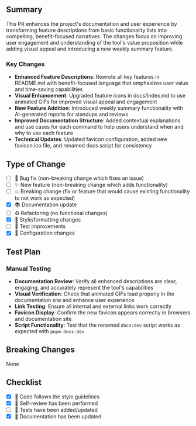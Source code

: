 <!-- AI_TEMPLATE_START: This is a structured PR description template for AI processing -->

## Summary

<!-- AI_INSTRUCTION: Provide a clear, concise explanation of what changed and why. Focus on the business value and technical impact. -->

This PR enhances the project's documentation and user experience by transforming feature descriptions from basic functionality lists into compelling, benefit-focused narratives. The changes focus on improving user engagement and understanding of the tool's value proposition while adding visual appeal and introducing a new weekly summary feature.

### Key Changes

<!-- AI_INSTRUCTION: List the most important changes made in this PR. Use bullet points for clarity. -->

- **Enhanced Feature Descriptions**: Rewrote all key features in README.md with benefit-focused language that emphasizes user value and time-saving capabilities
- **Visual Enhancement**: Upgraded feature icons in docs/index.md to use animated GIFs for improved visual appeal and engagement
- **New Feature Addition**: Introduced weekly summary functionality with AI-generated reports for standups and reviews
- **Improved Documentation Structure**: Added contextual explanations and use cases for each command to help users understand when and why to use each feature
- **Technical Updates**: Updated favicon configuration, added new favicon.ico file, and renamed docs script for consistency

## Type of Change

<!-- AI_INSTRUCTION: Check ALL applicable boxes based on the code changes. Use [x] to mark selected items. -->

- [ ] 🐛 Bug fix (non-breaking change which fixes an issue)
- [ ] ✨ New feature (non-breaking change which adds functionality)
- [ ] 💥 Breaking change (fix or feature that would cause existing functionality to not work as expected)
- [x] 📚 Documentation update
- [ ] ♻️ Refactoring (no functional changes)
- [x] 🎨 Style/formatting changes
- [ ] 🧪 Test improvements
- [x] 🔧 Configuration changes

## Test Plan

<!-- AI_INSTRUCTION: Provide specific testing instructions. Include both manual and automated testing steps. -->

### Manual Testing

- **Documentation Review**: Verify all enhanced descriptions are clear, engaging, and accurately represent the tool's capabilities
- **Visual Verification**: Check that animated GIFs load properly in the documentation site and enhance user experience
- **Link Testing**: Ensure all internal and external links work correctly
- **Favicon Display**: Confirm the new favicon appears correctly in browsers and documentation site
- **Script Functionality**: Test that the renamed `docs:dev` script works as expected with `pnpm docs:dev`

## Breaking Changes

<!-- AI_INSTRUCTION: If this is a breaking change, provide detailed migration instructions. If no breaking changes, write "None" -->

None

## Checklist

<!-- AI_INSTRUCTION: Check ALL completed items. Ensure all items are addressed before marking as ready for review. -->

- [x] 📝 Code follows the style guidelines
- [x] 👀 Self-review has been performed
- [ ] 🧪 Tests have been added/updated
- [x] 📖 Documentation has been updated

<!-- AI_TEMPLATE_END -->
